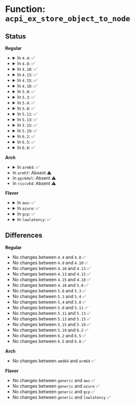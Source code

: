 # Function: <code>acpi_ex_store_object_to_node</code>

## Status
<b>Regular</b>
<ul>
<li>
<details>
<summary>In <code>4.4</code>: ✅</summary>

```c
acpi_status acpi_ex_store_object_to_node(union acpi_operand_object *source_desc, struct acpi_namespace_node *node, struct acpi_walk_state *walk_state, u8 implicit_conversion);
```

**Collision:** Unique Global

**Inline:** No

**Transformation:** False

**Instances:**

```
In drivers/acpi/acpica/exstore.c (ffffffff81499590)
Location: drivers/acpi/acpica/exstore.c:395
Inline: False
Direct callers:
  - drivers/acpi/acpica/dsmthdat.c:acpi_ds_store_object_to_local
  - drivers/acpi/acpica/exstore.c:acpi_ex_store
```
**Symbols:**

```
ffffffff81499590-ffffffff81499713: acpi_ex_store_object_to_node (STB_GLOBAL)
```
</details>
</li>
<li>
<details>
<summary>In <code>4.8</code>: ✅</summary>

```c
acpi_status acpi_ex_store_object_to_node(union acpi_operand_object *source_desc, struct acpi_namespace_node *node, struct acpi_walk_state *walk_state, u8 implicit_conversion);
```

**Collision:** Unique Global

**Inline:** No

**Transformation:** False

**Instances:**

```
In drivers/acpi/acpica/exstore.c (ffffffff814e82d3)
Location: drivers/acpi/acpica/exstore.c:395
Inline: False
Direct callers:
  - drivers/acpi/acpica/dsmthdat.c:acpi_ds_store_object_to_local
  - drivers/acpi/acpica/exstore.c:acpi_ex_store
```
**Symbols:**

```
ffffffff814e82d3-ffffffff814e8456: acpi_ex_store_object_to_node (STB_GLOBAL)
```
</details>
</li>
<li>
<details>
<summary>In <code>4.10</code>: ✅</summary>

```c
acpi_status acpi_ex_store_object_to_node(union acpi_operand_object *source_desc, struct acpi_namespace_node *node, struct acpi_walk_state *walk_state, u8 implicit_conversion);
```

**Collision:** Unique Global

**Inline:** No

**Transformation:** False

**Instances:**

```
In drivers/acpi/acpica/exstore.c (ffffffff8150ab27)
Location: drivers/acpi/acpica/exstore.c:395
Inline: False
Direct callers:
  - drivers/acpi/acpica/dsmthdat.c:acpi_ds_store_object_to_local
  - drivers/acpi/acpica/exstore.c:acpi_ex_store
```
**Symbols:**

```
ffffffff8150ab27-ffffffff8150acaa: acpi_ex_store_object_to_node (STB_GLOBAL)
```
</details>
</li>
<li>
<details>
<summary>In <code>4.13</code>: ✅</summary>

```c
acpi_status acpi_ex_store_object_to_node(union acpi_operand_object *source_desc, struct acpi_namespace_node *node, struct acpi_walk_state *walk_state, u8 implicit_conversion);
```

**Collision:** Unique Global

**Inline:** No

**Transformation:** False

**Instances:**

```
In drivers/acpi/acpica/exstore.c (ffffffff8151b15b)
Location: drivers/acpi/acpica/exstore.c:395
Inline: False
Direct callers:
  - drivers/acpi/acpica/dsmthdat.c:acpi_ds_store_object_to_local
  - drivers/acpi/acpica/exstore.c:acpi_ex_store
```
**Symbols:**

```
ffffffff8151b15b-ffffffff8151b2de: acpi_ex_store_object_to_node (STB_GLOBAL)
```
</details>
</li>
<li>
<details>
<summary>In <code>4.15</code>: ✅</summary>

```c
acpi_status acpi_ex_store_object_to_node(union acpi_operand_object *source_desc, struct acpi_namespace_node *node, struct acpi_walk_state *walk_state, u8 implicit_conversion);
```

**Collision:** Unique Global

**Inline:** No

**Transformation:** False

**Instances:**

```
In drivers/acpi/acpica/exstore.c (ffffffff8156a635)
Location: drivers/acpi/acpica/exstore.c:395
Inline: False
Direct callers:
  - drivers/acpi/acpica/dsmthdat.c:acpi_ds_store_object_to_local
  - drivers/acpi/acpica/exstore.c:acpi_ex_store
  - drivers/acpi/acpica/exstore.c:acpi_ex_store
```
**Symbols:**

```
ffffffff8156a635-ffffffff8156a95f: acpi_ex_store_object_to_node (STB_GLOBAL)
```
</details>
</li>
<li>
<details>
<summary>In <code>4.18</code>: ✅</summary>

```c
acpi_status acpi_ex_store_object_to_node(union acpi_operand_object *source_desc, struct acpi_namespace_node *node, struct acpi_walk_state *walk_state, u8 implicit_conversion);
```

**Collision:** Unique Global

**Inline:** No

**Transformation:** False

**Instances:**

```
In drivers/acpi/acpica/exstore.c (ffffffff815a128b)
Location: drivers/acpi/acpica/exstore.c:361
Inline: False
Direct callers:
  - drivers/acpi/acpica/dsmthdat.c:acpi_ds_store_object_to_local
  - drivers/acpi/acpica/exstore.c:acpi_ex_store
  - drivers/acpi/acpica/exstore.c:acpi_ex_store
```
**Symbols:**

```
ffffffff815a128b-ffffffff815a15b5: acpi_ex_store_object_to_node (STB_GLOBAL)
```
</details>
</li>
<li>
<details>
<summary>In <code>5.0</code>: ✅</summary>

```c
acpi_status acpi_ex_store_object_to_node(union acpi_operand_object *source_desc, struct acpi_namespace_node *node, struct acpi_walk_state *walk_state, u8 implicit_conversion);
```

**Collision:** Unique Global

**Inline:** No

**Transformation:** False

**Instances:**

```
In drivers/acpi/acpica/exstore.c (ffffffff815b9f41)
Location: drivers/acpi/acpica/exstore.c:361
Inline: False
Direct callers:
  - drivers/acpi/acpica/dsmthdat.c:acpi_ds_store_object_to_local
  - drivers/acpi/acpica/exstore.c:acpi_ex_store
  - drivers/acpi/acpica/exstore.c:acpi_ex_store
```
**Symbols:**

```
ffffffff815b9f41-ffffffff815ba26b: acpi_ex_store_object_to_node (STB_GLOBAL)
```
</details>
</li>
<li>
<details>
<summary>In <code>5.3</code>: ✅</summary>

```c
acpi_status acpi_ex_store_object_to_node(union acpi_operand_object *source_desc, struct acpi_namespace_node *node, struct acpi_walk_state *walk_state, u8 implicit_conversion);
```

**Collision:** Unique Global

**Inline:** No

**Transformation:** False

**Instances:**

```
In drivers/acpi/acpica/exstore.c (ffffffff815ebadb)
Location: drivers/acpi/acpica/exstore.c:361
Inline: False
Direct callers:
  - drivers/acpi/acpica/dsmthdat.c:acpi_ds_store_object_to_local
  - drivers/acpi/acpica/exstore.c:acpi_ex_store
  - drivers/acpi/acpica/exstore.c:acpi_ex_store
```
**Symbols:**

```
ffffffff815ebadb-ffffffff815ebdff: acpi_ex_store_object_to_node (STB_GLOBAL)
```
</details>
</li>
<li>
<details>
<summary>In <code>5.4</code>: ✅</summary>

```c
acpi_status acpi_ex_store_object_to_node(union acpi_operand_object *source_desc, struct acpi_namespace_node *node, struct acpi_walk_state *walk_state, u8 implicit_conversion);
```

**Collision:** Unique Global

**Inline:** No

**Transformation:** False

**Instances:**

```
In drivers/acpi/acpica/exstore.c (ffffffff8160ce70)
Location: drivers/acpi/acpica/exstore.c:361
Inline: False
Direct callers:
  - drivers/acpi/acpica/dsmthdat.c:acpi_ds_store_object_to_local
  - drivers/acpi/acpica/exstore.c:acpi_ex_store
  - drivers/acpi/acpica/exstore.c:acpi_ex_store
```
**Symbols:**

```
ffffffff8160ce70-ffffffff8160d194: acpi_ex_store_object_to_node (STB_GLOBAL)
```
</details>
</li>
<li>
<details>
<summary>In <code>5.8</code>: ✅</summary>

```c
acpi_status acpi_ex_store_object_to_node(union acpi_operand_object *source_desc, struct acpi_namespace_node *node, struct acpi_walk_state *walk_state, u8 implicit_conversion);
```

**Collision:** Unique Global

**Inline:** No

**Transformation:** False

**Instances:**

```
In drivers/acpi/acpica/exstore.c (ffffffff816b93c4)
Location: drivers/acpi/acpica/exstore.c:361
Inline: False
Direct callers:
  - drivers/acpi/acpica/dsmthdat.c:acpi_ds_store_object_to_local
  - drivers/acpi/acpica/exstore.c:acpi_ex_store
  - drivers/acpi/acpica/exstore.c:acpi_ex_store
```
**Symbols:**

```
ffffffff816b93c4-ffffffff816b96e8: acpi_ex_store_object_to_node (STB_GLOBAL)
```
</details>
</li>
<li>
<details>
<summary>In <code>5.11</code>: ✅</summary>

```c
acpi_status acpi_ex_store_object_to_node(union acpi_operand_object *source_desc, struct acpi_namespace_node *node, struct acpi_walk_state *walk_state, u8 implicit_conversion);
```

**Collision:** Unique Global

**Inline:** No

**Transformation:** False

**Instances:**

```
In drivers/acpi/acpica/exstore.c (ffffffff816d6dcd)
Location: drivers/acpi/acpica/exstore.c:361
Inline: False
Direct callers:
  - drivers/acpi/acpica/dsmthdat.c:acpi_ds_store_object_to_local
  - drivers/acpi/acpica/exstore.c:acpi_ex_store
  - drivers/acpi/acpica/exstore.c:acpi_ex_store
```
**Symbols:**

```
ffffffff816d6dcd-ffffffff816d70f1: acpi_ex_store_object_to_node (STB_GLOBAL)
```
</details>
</li>
<li>
<details>
<summary>In <code>5.13</code>: ✅</summary>

```c
acpi_status acpi_ex_store_object_to_node(union acpi_operand_object *source_desc, struct acpi_namespace_node *node, struct acpi_walk_state *walk_state, u8 implicit_conversion);
```

**Collision:** Unique Global

**Inline:** No

**Transformation:** False

**Instances:**

```
In drivers/acpi/acpica/exstore.c (ffffffff816b8d62)
Location: drivers/acpi/acpica/exstore.c:361
Inline: False
Direct callers:
  - drivers/acpi/acpica/dsmthdat.c:acpi_ds_store_object_to_local
  - drivers/acpi/acpica/exstore.c:acpi_ex_store
  - drivers/acpi/acpica/exstore.c:acpi_ex_store
```
**Symbols:**

```
ffffffff816b8d62-ffffffff816b9086: acpi_ex_store_object_to_node (STB_GLOBAL)
```
</details>
</li>
<li>
<details>
<summary>In <code>5.15</code>: ✅</summary>

```c
acpi_status acpi_ex_store_object_to_node(union acpi_operand_object *source_desc, struct acpi_namespace_node *node, struct acpi_walk_state *walk_state, u8 implicit_conversion);
```

**Collision:** Unique Global

**Inline:** No

**Transformation:** False

**Instances:**

```
In drivers/acpi/acpica/exstore.c (ffffffff8172fdb2)
Location: drivers/acpi/acpica/exstore.c:361
Inline: False
Direct callers:
  - drivers/acpi/acpica/dsmthdat.c:acpi_ds_store_object_to_local
  - drivers/acpi/acpica/exstore.c:acpi_ex_store
  - drivers/acpi/acpica/exstore.c:acpi_ex_store
```
**Symbols:**

```
ffffffff8172fdb2-ffffffff817300d6: acpi_ex_store_object_to_node (STB_GLOBAL)
```
</details>
</li>
<li>
<details>
<summary>In <code>5.19</code>: ✅</summary>

```c
acpi_status acpi_ex_store_object_to_node(union acpi_operand_object *source_desc, struct acpi_namespace_node *node, struct acpi_walk_state *walk_state, u8 implicit_conversion);
```

**Collision:** Unique Global

**Inline:** No

**Transformation:** False

**Instances:**

```
In drivers/acpi/acpica/exstore.c (ffffffff81860873)
Location: drivers/acpi/acpica/exstore.c:361
Inline: False
Direct callers:
  - drivers/acpi/acpica/dsmthdat.c:acpi_ds_store_object_to_local
  - drivers/acpi/acpica/exstore.c:acpi_ex_store
  - drivers/acpi/acpica/exstore.c:acpi_ex_store
```
**Symbols:**

```
ffffffff81860873-ffffffff81860bdd: acpi_ex_store_object_to_node (STB_GLOBAL)
```
</details>
</li>
<li>
<details>
<summary>In <code>6.2</code>: ✅</summary>

```c
acpi_status acpi_ex_store_object_to_node(union acpi_operand_object *source_desc, struct acpi_namespace_node *node, struct acpi_walk_state *walk_state, u8 implicit_conversion);
```

**Collision:** Unique Global

**Inline:** No

**Transformation:** False

**Instances:**

```
In drivers/acpi/acpica/exstore.c (ffffffff8199d790)
Location: drivers/acpi/acpica/exstore.c:361
Inline: False
Direct callers:
  - drivers/acpi/acpica/dsmthdat.c:acpi_ds_store_object_to_local
  - drivers/acpi/acpica/exstore.c:acpi_ex_store
  - drivers/acpi/acpica/exstore.c:acpi_ex_store
```
**Symbols:**

```
ffffffff8199d790-ffffffff8199db43: acpi_ex_store_object_to_node (STB_GLOBAL)
```
</details>
</li>
<li>
<details>
<summary>In <code>6.5</code>: ✅</summary>

```c
acpi_status acpi_ex_store_object_to_node(union acpi_operand_object *source_desc, struct acpi_namespace_node *node, struct acpi_walk_state *walk_state, u8 implicit_conversion);
```

**Collision:** Unique Global

**Inline:** No

**Transformation:** False

**Instances:**

```
In drivers/acpi/acpica/exstore.c (ffffffff819e44b0)
Location: drivers/acpi/acpica/exstore.c:361
Inline: False
Direct callers:
  - drivers/acpi/acpica/dsmthdat.c:acpi_ds_store_object_to_local
  - drivers/acpi/acpica/exstore.c:acpi_ex_store
  - drivers/acpi/acpica/exstore.c:acpi_ex_store
```
**Symbols:**

```
ffffffff819e44b0-ffffffff819e485d: acpi_ex_store_object_to_node (STB_GLOBAL)
```
</details>
</li>
<li>
<details>
<summary>In <code>6.8</code>: ✅</summary>

```c
acpi_status acpi_ex_store_object_to_node(union acpi_operand_object *source_desc, struct acpi_namespace_node *node, struct acpi_walk_state *walk_state, u8 implicit_conversion);
```

**Collision:** Unique Global

**Inline:** No

**Transformation:** False

**Instances:**

```
In drivers/acpi/acpica/exstore.c (ffffffff81a2f200)
Location: drivers/acpi/acpica/exstore.c:361
Inline: False
Direct callers:
  - drivers/acpi/acpica/dsmthdat.c:acpi_ds_store_object_to_local
  - drivers/acpi/acpica/exstore.c:acpi_ex_store
  - drivers/acpi/acpica/exstore.c:acpi_ex_store
```
**Symbols:**

```
ffffffff81a2f200-ffffffff81a2f5ad: acpi_ex_store_object_to_node (STB_GLOBAL)
```
</details>
</li>
</ul>
<b>Arch</b>
<ul>
<li>
<details>
<summary>In <code>arm64</code>: ✅</summary>

```c
acpi_status acpi_ex_store_object_to_node(union acpi_operand_object *source_desc, struct acpi_namespace_node *node, struct acpi_walk_state *walk_state, u8 implicit_conversion);
```

**Collision:** Unique Global

**Inline:** No

**Transformation:** False

**Instances:**

```
In drivers/acpi/acpica/exstore.c (ffff800010789894)
Location: drivers/acpi/acpica/exstore.c:361
Inline: False
Direct callers:
  - drivers/acpi/acpica/dsmthdat.c:acpi_ds_store_object_to_local
  - drivers/acpi/acpica/exstore.c:acpi_ex_store
```
**Symbols:**

```
ffff800010789894-ffff800010789a4c: acpi_ex_store_object_to_node (STB_GLOBAL)
```
</details>
</li>
<li>
In <code>armhf</code>: Absent ⚠️
</li>
<li>
In <code>ppc64el</code>: Absent ⚠️
</li>
<li>
In <code>riscv64</code>: Absent ⚠️
</li>
</ul>
<b>Flavor</b>
<ul>
<li>
<details>
<summary>In <code>aws</code>: ✅</summary>

```c
acpi_status acpi_ex_store_object_to_node(union acpi_operand_object *source_desc, struct acpi_namespace_node *node, struct acpi_walk_state *walk_state, u8 implicit_conversion);
```

**Collision:** Unique Global

**Inline:** No

**Transformation:** False

**Instances:**

```
In drivers/acpi/acpica/exstore.c (ffffffff815ef476)
Location: drivers/acpi/acpica/exstore.c:361
Inline: False
Direct callers:
  - drivers/acpi/acpica/dsmthdat.c:acpi_ds_store_object_to_local
  - drivers/acpi/acpica/exstore.c:acpi_ex_store
```
**Symbols:**

```
ffffffff815ef476-ffffffff815ef5ff: acpi_ex_store_object_to_node (STB_GLOBAL)
```
</details>
</li>
<li>
<details>
<summary>In <code>azure</code>: ✅</summary>

```c
acpi_status acpi_ex_store_object_to_node(union acpi_operand_object *source_desc, struct acpi_namespace_node *node, struct acpi_walk_state *walk_state, u8 implicit_conversion);
```

**Collision:** Unique Global

**Inline:** No

**Transformation:** False

**Instances:**

```
In drivers/acpi/acpica/exstore.c (ffffffff815daa6e)
Location: drivers/acpi/acpica/exstore.c:361
Inline: False
Direct callers:
  - drivers/acpi/acpica/dsmthdat.c:acpi_ds_store_object_to_local
  - drivers/acpi/acpica/exstore.c:acpi_ex_store
```
**Symbols:**

```
ffffffff815daa6e-ffffffff815dabf7: acpi_ex_store_object_to_node (STB_GLOBAL)
```
</details>
</li>
<li>
<details>
<summary>In <code>gcp</code>: ✅</summary>

```c
acpi_status acpi_ex_store_object_to_node(union acpi_operand_object *source_desc, struct acpi_namespace_node *node, struct acpi_walk_state *walk_state, u8 implicit_conversion);
```

**Collision:** Unique Global

**Inline:** No

**Transformation:** False

**Instances:**

```
In drivers/acpi/acpica/exstore.c (ffffffff81601150)
Location: drivers/acpi/acpica/exstore.c:361
Inline: False
Direct callers:
  - drivers/acpi/acpica/dsmthdat.c:acpi_ds_store_object_to_local
  - drivers/acpi/acpica/exstore.c:acpi_ex_store
  - drivers/acpi/acpica/exstore.c:acpi_ex_store
```
**Symbols:**

```
ffffffff81601150-ffffffff81601474: acpi_ex_store_object_to_node (STB_GLOBAL)
```
</details>
</li>
<li>
<details>
<summary>In <code>lowlatency</code>: ✅</summary>

```c
acpi_status acpi_ex_store_object_to_node(union acpi_operand_object *source_desc, struct acpi_namespace_node *node, struct acpi_walk_state *walk_state, u8 implicit_conversion);
```

**Collision:** Unique Global

**Inline:** No

**Transformation:** False

**Instances:**

```
In drivers/acpi/acpica/exstore.c (ffffffff8161b000)
Location: drivers/acpi/acpica/exstore.c:361
Inline: False
Direct callers:
  - drivers/acpi/acpica/dsmthdat.c:acpi_ds_store_object_to_local
  - drivers/acpi/acpica/exstore.c:acpi_ex_store
  - drivers/acpi/acpica/exstore.c:acpi_ex_store
```
**Symbols:**

```
ffffffff8161b000-ffffffff8161b324: acpi_ex_store_object_to_node (STB_GLOBAL)
```
</details>
</li>
</ul>

## Differences
<b>Regular</b>
<ul>
<li>
No changes between <code>4.4</code> and <code>4.8</code> ✅
</li>
<li>
No changes between <code>4.8</code> and <code>4.10</code> ✅
</li>
<li>
No changes between <code>4.10</code> and <code>4.13</code> ✅
</li>
<li>
No changes between <code>4.13</code> and <code>4.15</code> ✅
</li>
<li>
No changes between <code>4.15</code> and <code>4.18</code> ✅
</li>
<li>
No changes between <code>4.18</code> and <code>5.0</code> ✅
</li>
<li>
No changes between <code>5.0</code> and <code>5.3</code> ✅
</li>
<li>
No changes between <code>5.3</code> and <code>5.4</code> ✅
</li>
<li>
No changes between <code>5.4</code> and <code>5.8</code> ✅
</li>
<li>
No changes between <code>5.8</code> and <code>5.11</code> ✅
</li>
<li>
No changes between <code>5.11</code> and <code>5.13</code> ✅
</li>
<li>
No changes between <code>5.13</code> and <code>5.15</code> ✅
</li>
<li>
No changes between <code>5.15</code> and <code>5.19</code> ✅
</li>
<li>
No changes between <code>5.19</code> and <code>6.2</code> ✅
</li>
<li>
No changes between <code>6.2</code> and <code>6.5</code> ✅
</li>
<li>
No changes between <code>6.5</code> and <code>6.8</code> ✅
</li>
</ul>
<b>Arch</b>
<ul>
<li>
No changes between <code>amd64</code> and <code>arm64</code> ✅
</li>
</ul>
<b>Flavor</b>
<ul>
<li>
No changes between <code>generic</code> and <code>aws</code> ✅
</li>
<li>
No changes between <code>generic</code> and <code>azure</code> ✅
</li>
<li>
No changes between <code>generic</code> and <code>gcp</code> ✅
</li>
<li>
No changes between <code>generic</code> and <code>lowlatency</code> ✅
</li>
</ul>
